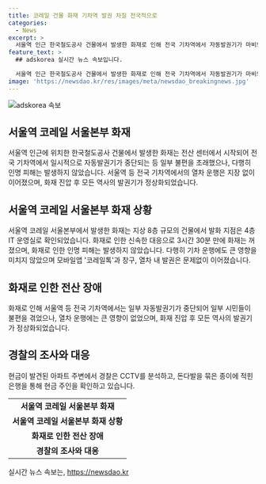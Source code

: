```yaml
---
title: 코레일 건물 화재 기차역 발권 차질 전국적으로
categories:
  - News
excerpt: >
  서울역 인근 한국철도공사 건물에서 발생한 화재로 인해 전국 기차역에서 자동발권기가 마비되고, 도로 통제도 발생했습니다. 환기구를 타고 연기가 옥상까지 번진 상황인데 인명피해는 없었습니다. 화재 진압 과정에서 일부 도로가 통제되었지만 열차 운행은 지장이 없었고, 모든 역사의 발권기는 정상화됐습니다. 한편, 울산 남구 아파트 화단에서 큰 금액의 현금이 발견되어 경찰이 수사 중에 있습니다.
feature_text: >
  ## adskorea 실시간 뉴스 속보입니다.

  서울역 인근 한국철도공사 건물에서 발생한 화재로 인해 전국 기차역에서 자동발권기가 마비되고, 도로 통제도 발생했습니다. 환기구를 타고 연기가 옥상까지 번진 상황인데 인명피해는 없었습니다. 화재 진압 과정에서 일부 도로가 통제되었지만 열차 운행은 지장이 없었고, 모든 역사의 발권기는 정상화됐습니다. 한편, 울산 남구 아파트 화단에서 큰 금액의 현금이 발견되어 경찰이 수사 중에 있습니다.
image: 'https://newsdao.kr/res/images/meta/newsdao_breakingnews.jpg'
---
```


<p><img src="https://newsdao.kr/res/images/meta/newsdao_breakingnews.jpg" alt="adskorea 속보" /></p>

<h2 data-ke-size="size26">서울역 코레일 서울본부 화재</h2>

<p data-ke-size="size16">서울역 인근에 위치한 한국철도공사 건물에서 발생한 화재는 전산 센터에서 시작되어 전국 기차역에서 일시적으로 자동발권기가 중단되는 등 일부 불편을 초래했으나, 다행히 인명 피해는 발생하지 않았습니다. 서울역 등 전국 기차역에서의 열차 운행은 지장 없이 이어졌으며, 화재 진압 후 모든 역사의 발권기가 정상화되었습니다.</p>

<h2 data-ke-size="size26">서울역 코레일 서울본부 화재 상황</h2>

<p data-ke-size="size16">서울역 코레일 서울본부에서 발생한 화재는 지상 8층 규모의 건물에서 발화 지점은 4층 IT 운영실로 확인되었습니다. 화재로 인한 신속한 대응으로 3시간 30분 만에 화재는 꺼졌으며, 화재로 인한 인명 피해는 발생하지 않았습니다. 다행히 기차 운행에도 큰 영향을 미치지 않았으며 모바일앱 '코레일톡'과 창구, 열차 내 발권은 문제없이 이어졌습니다.</p>

<h2 data-ke-size="size26">화재로 인한 전산 장애</h2>

<p data-ke-size="size16">화재로 인해 서울역 등 전국 기차역에서는 일부 자동발권기가 중단되어 일부 시민들이 불편을 겪었으나, 열차 운행에는 큰 영향이 없었으며, 화재 진압 후 모든 역사의 발권기가 정상화되었습니다.</p>

<h2 data-ke-size="size26">경찰의 조사와 대응</h2>

<p data-ke-size="size16">현금이 발견된 아파트 주변에서 경찰은 CCTV를 분석하고, 돈다발을 묶은 종이에 적힌 은행을 통해 현금 주인을 확인하고 있습니다.</p>

<table>
    <tr>
        <td style="text-align: center; height: 17px;"><b>서울역 코레일 서울본부 화재</b></td>
    </tr>
    <tr>
        <td style="text-align: center; height: 17px;"><b>서울역 코레일 서울본부 화재 상황</b></td>
    </tr>
    <tr>
        <td style="text-align: center; height: 17px;"><b>화재로 인한 전산 장애</b></td>
    </tr>
    <tr>
        <td style="text-align: center; height: 17px;"><b>경찰의 조사와 대응</b></td>
    </tr>
</table>
실시간 뉴스 속보는, <a href="https://newsdao.kr" rel="dofollow">https://newsdao.kr</a>


